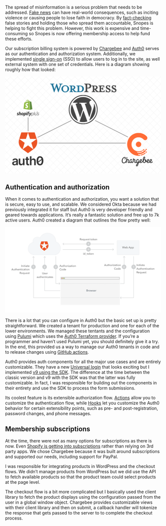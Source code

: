 The spread of misinformation is a serious problem that needs to be addressed. [Fake news](https://en.wikipedia.org/wiki/Fake_news) can have real-world consequences, such as inciting violence or causing people to lose faith in democracy. By [fact-checking](https://en.wikipedia.org/wiki/Fact-checking) false stories and holding those who spread them accountable, Snopes is helping to fight this problem. However, this work is expensive and time-consuming so Snopes is now offering membership access to help fund these efforts.

Our subscription billing system is powered by [Chargebee](https://www.chargebee.com/) and [Auth0](https://auth0.com/) serves as our authentication and authorization system. Additionally, we implemented [single sign-on](https://auth0.com/docs/authenticate/single-sign-on) (SSO) to allow users to log in to the site, as well external system with one set of credentials. Here is a diagram showing roughly how that looked:

<img class="img--no-pad" src="/assets/images/content/membership/diagram-1.png" alt="Snopes infrastructure">

## Authentication and authorization

When it comes to authentication and authorization, you want a solution that is secure, easy to use, and scalable. We considered Okta because we had previously integrated it for staff but Auth0 is very developer friendly and geared towards applications. It’s really a fantastic solution and free up to 7k active users. Auth0 created a diagram that outlines the flow pretty well:

<img class="img--no-pad" src="/assets/images/content/membership/diagram-2.png" alt="Auth0 flow diagram">

There is a lot that you can configure in Auth0 but the basic set up is pretty straightforward. We created a tenant for production and one for each of the lower environments. We managed these tentants and the configuration using [Pulumi](https://www.pulumi.com/) which uses the [Auth0 Terraform provider](https://registry.terraform.io/providers/auth0/auth0/latest/docs). If you’re a programmer and haven’t used Pulumi yet, you should definitely give it a try. In the end, this provided us a way to manage our Auth0 tenants in code and to release changes using [GitHub actions](https://github.com/features/actions).

Auth0 provides auth components for all the major use cases and are entirely customizable. They have a new [Universal login](https://auth0.com/docs/customize/universal-login-pages/universal-login-page-templates) that looks exciting but I implemented [v9 using the SDK](https://auth0.com/docs/libraries/auth0js). The difference at the time between the classic version and v9 with the SDK was that the latter was fully customizable. In fact, I was responsible for building out the components in their entirety and use the SDK to process the form submissions.

Its coolest feature is its extensible authorization flow. [Actions](https://auth0.com/docs/customize/actions) allow you to customize the authentication flow, while [Hooks](https://auth0.com/docs/customize/hooks) let you customize the Auth0 behavior for certain extensibility points, such as pre- and post-registration, password changes, and phone messages.


## Membership subscriptions

At the time, there were not as many options for subscriptions as there is now. Even [Shopify is getting into subscriptions](https://help.shopify.com/en/manual/products/purchase-options/subscriptions) rather than relying on 3rd party apps. We chose Chargebee because it was built around subscriptions and supported our needs, including support for PayPal.

I was responsible for integrating products in WordPress and the checkout flows. We didn’t manage products from WordPress but we did use the API to fetch available products so that the product team could select products at the page level. 

The checkout flow is a bit more complicated but I basically used the client library to fetch the product displays using the configuration passed from the user in a global window object. Chargebee provides customizable views with their client library and then on submit, a callback handler will tokenize the response that gets passed to the server to to complete the checkout process.
